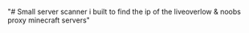 "# Small server scanner i built to find the ip of the liveoverlow & noobs proxy minecraft servers" 
